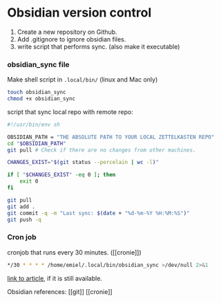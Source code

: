 # Obsidian version control 

1. Create a new repository on Github.  
2. Add .gitignore to ignore obsidian files. 
3. write script that performs sync. (also make it executable)


### obsidian_sync file 
Make shell script in `.local/bin/` (linux and Mac only)
```bash
touch obsidian_sync
chmod +x obsidian_sync
```

script that sync local repo with remote repo:
```bash
#!/usr/bin/env sh

OBSIDIAN_PATH = "THE ABSOLUTE PATH TO YOUR LOCAL ZETTELKASTEN REPO"
cd "$OBSIDIAN_PATH"
git pull # Check if there are no changes from other machines.

CHANGES_EXIST="$(git status --porcelain | wc -l)"

if [ "$CHANGES_EXIST" -eq 0 ]; then
	exit 0
fi

git pull
git add .
git commit -q -m "Last sync: $(date + "%d-%m-%Y %H:%M:%S")"
git push -q
```

### Cron job 
cronjob that runs every 30 minutes. ([[cronie]])
```bash 
*/30 * * * * /home/emiel/.local/bin/obsidian_sync >/dev/null 2>&1
```

[link to article](https://medium.com/analytics-vidhya/how-i-put-my-mind-under-version-control-24caea37b8a5), if it is still available.

Obsidian references: [[git]] [[cronie]]
